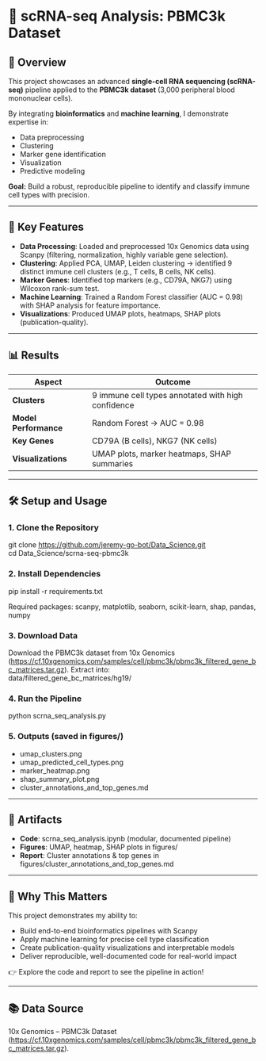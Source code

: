 # 🧬 scRNA-seq Analysis: PBMC3k Dataset

## 🚀 Overview
This project showcases an advanced **single-cell RNA sequencing (scRNA-seq)** pipeline applied to the **PBMC3k dataset** (3,000 peripheral blood mononuclear cells).  

By integrating **bioinformatics** and **machine learning**, I demonstrate expertise in:  
- Data preprocessing  
- Clustering  
- Marker gene identification  
- Visualization  
- Predictive modeling  

**Goal:** Build a robust, reproducible pipeline to identify and classify immune cell types with precision.

---

## 🔬 Key Features
- **Data Processing**: Loaded and preprocessed 10x Genomics data using Scanpy (filtering, normalization, highly variable gene selection).  
- **Clustering**: Applied PCA, UMAP, Leiden clustering → identified 9 distinct immune cell clusters (e.g., T cells, B cells, NK cells).  
- **Marker Genes**: Identified top markers (e.g., CD79A, NKG7) using Wilcoxon rank-sum test.  
- **Machine Learning**: Trained a Random Forest classifier (AUC = 0.98) with SHAP analysis for feature importance.  
- **Visualizations**: Produced UMAP plots, heatmaps, SHAP plots (publication-quality).  

---

## 📊 Results

| **Aspect**            | **Outcome** |
|------------------------|-------------|
| **Clusters**          | 9 immune cell types annotated with high confidence |
| **Model Performance** | Random Forest → AUC = 0.98 |
| **Key Genes**         | CD79A (B cells), NKG7 (NK cells) |
| **Visualizations**    | UMAP plots, marker heatmaps, SHAP summaries |

---

## 🛠️ Setup and Usage

### 1. Clone the Repository
git clone https://github.com/jeremy-go-bot/Data_Science.git  
cd Data_Science/scrna-seq-pbmc3k  

### 2. Install Dependencies
pip install -r requirements.txt  

Required packages: scanpy, matplotlib, seaborn, scikit-learn, shap, pandas, numpy  

### 3. Download Data
Download the PBMC3k dataset from 10x Genomics (https://cf.10xgenomics.com/samples/cell/pbmc3k/pbmc3k_filtered_gene_bc_matrices.tar.gz).
Extract into:  
data/filtered_gene_bc_matrices/hg19/  

### 4. Run the Pipeline
python scrna_seq_analysis.py  

### 5. Outputs (saved in figures/)
- umap_clusters.png  
- umap_predicted_cell_types.png  
- marker_heatmap.png  
- shap_summary_plot.png  
- cluster_annotations_and_top_genes.md  

---

## 📁 Artifacts
- **Code**: scrna_seq_analysis.ipynb (modular, documented pipeline)  
- **Figures**: UMAP, heatmap, SHAP plots in figures/  
- **Report**: Cluster annotations & top genes in figures/cluster_annotations_and_top_genes.md  

---

## 🎯 Why This Matters
This project demonstrates my ability to:
- Build end-to-end bioinformatics pipelines with Scanpy  
- Apply machine learning for precise cell type classification  
- Create publication-quality visualizations and interpretable models  
- Deliver reproducible, well-documented code for real-world impact  

👉 Explore the code and report to see the pipeline in action!

---

## 📚 Data Source
10x Genomics – PBMC3k Dataset (https://cf.10xgenomics.com/samples/cell/pbmc3k/pbmc3k_filtered_gene_bc_matrices.tar.gz).
